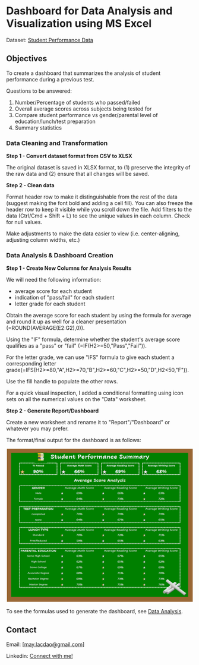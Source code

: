 # Dashboard for Data Analysis and Visualization using MS Excel

Dataset: [Student Performance Data](data/Dataset_Student_Performance.csv)

## Objectives

To create a dashboard that summarizes the analysis of student performance during a previous test.

Questions to be answered:

1. Number/Percentage of students who passed/failed
2. Overall average scores across subjects being tested for
3. Compare student performance vs gender/parental level of education/lunch/test preparation
4. Summary statistics

### Data Cleaning and Transformation

**Step 1 - Convert dataset format from CSV to XLSX**

The original dataset is saved in XLSX format, to (1) preserve the integrity of the raw data and (2) ensure that all changes will be saved.

**Step 2 - Clean data**

Format header row to make it distinguishable from the rest of the data (suggest making the font bold and adding a cell fill). You can also freeze the header row to keep it visible while you scroll down the file. Add filters to the data (Ctrl/Cmd + Shift + L) to see the unique values in each column. Check for null values.

Make adjustments to make the data easier to view (i.e. center-aligning, adjusting column widths, etc.)

### Data Analysis & Dashboard Creation

**Step 1 - Create New Columns for Analysis Results**

We will need the following information:

- average score for each student
- indication of "pass/fail" for each student
- letter grade for each student

Obtain the average score for each student by using the formula for average and round it up as well for a cleaner presentation (=ROUND(AVERAGE(E2:G2),0)).

Using the "IF" formula, determine whether the student's average score qualifies as a "pass" or "fail" (=IF(H2>=50,"Pass","Fail")).

For the letter grade, we can use "IFS" formula to give each student a corresponding letter grade(=IFS(H2>=80,"A",H2>=70,"B",H2>=60,"C",H2>=50,"D",H2<50,"F")).

Use the fill handle to populate the other rows.

For a quick visual inspection, I added a conditional formatting using icon sets on all the numerical values on the "Data" worksheet.

**Step 2 - Generate Report/Dashboard**

Create a new worksheet and rename it to "Report"/"Dashboard" or whatever you may prefer.

The format/final output for the dashboard is as follows:

![alt text](images/studentperformancedash.png)

To see the formulas used to generate the dashboard, see [Data Analysis](analysis/Student_Performance_Analysis.xlsx).

## Contact

Email: [may.lacdao@gmail.com]

Linkedin: [Connect with me!](https://www.linkedin.com/in/maylacdao/)
